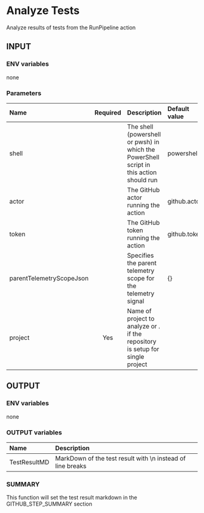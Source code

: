 # Analyze Tests
Analyze results of tests from the RunPipeline action

## INPUT

### ENV variables
none

### Parameters
| Name | Required | Description | Default value |
| :-- | :-: | :-- | :-- |
| shell | | The shell (powershell or pwsh) in which the PowerShell script in this action should run | powershell |
| actor | | The GitHub actor running the action | github.actor |
| token | | The GitHub token running the action | github.token |
| parentTelemetryScopeJson | | Specifies the parent telemetry scope for the telemetry signal | {} |
| project | Yes | Name of project to analyze or . if the repository is setup for single project | |

## OUTPUT

### ENV variables
none

### OUTPUT variables
| Name | Description |
| :-- | :-- |
| TestResultMD | MarkDown of the test result with \n instead of line breaks |

### SUMMARY
This function will set the test result markdown in the GITHUB_STEP_SUMMARY section
